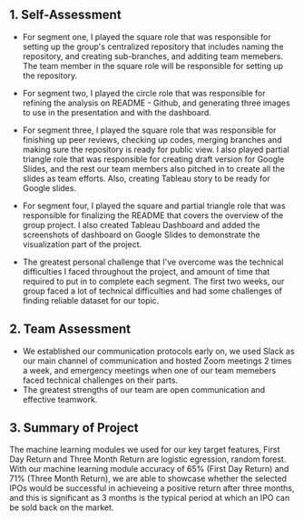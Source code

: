 ## 1. Self-Assessment
- For segment one, I played the square role that was responsible for setting up the group's centralized repository that includes naming the repository, and creating sub-branches, and additing team memebers. 
The team member in the square role will be responsible for setting up the repository.

- For segment two, I played the circle role that was responsible for refining the analysis on README - Github, and generating three images to use in the presentation and with the dashboard.

- For segment three, I played the square role that was responsible for finishing up peer reviews, checking up codes, merging branches and making sure the repository is ready for public view. I also played partial triangle role that was responsible for creating draft version for Google Slides, and the rest our team members also pitched in to create all the slides as team efforts.
Also, creating Tableau story to be ready for Google slides. 

- For segment four, I played the square and partial triangle role that was responsible for finalizing the README that covers the overview of the group project. I also created Tableau Dashboard and added the screenshots of dashboard on Google Slides to demonstrate the visualization part of the project. 

- The greatest personal challenge that I've overcome was the technical difficulties I faced throughout the project, and amount of time that required to put in to complete each segment. The first two weeks, our group faced a lot of technical difficulties and had some challenges of finding reliable dataset for our topic. 

## 2. Team Assessment
- We established our communication protocols early on, we used Slack as our main channel of communication and hosted Zoom meetings 2 times a week, and emergency meetings when one of our team memebers faced technical challenges on their parts.
- The greatest strengths of our team are open communication and effective teamwork. 

## 3. Summary of Project

The machine learning modules we used for our key target features, First Day Return and Three Month Return are logistic egression, random forest.
With our machine learning module accuracy of 65% (First Day Return) and 71% (Three Month Return), we are able to showcase whether the selected IPOs would be successful in achieveing a positive return after three months, and this is significant as 3 months is the typical period at which an IPO can be sold back on the market. 

